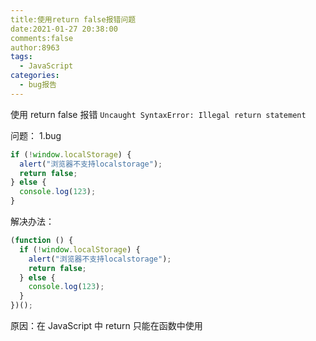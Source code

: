 ```yaml
---
title:使用return false报错问题
date:2021-01-27 20:38:00
comments:false
author:8963
tags:
  - JavaScript
categories:
  - bug报告
---
```


使用 return false 报错 `Uncaught SyntaxError: Illegal return statement`

<!-- more -->

问题：
1.bug

```javascript
if (!window.localStorage) {
  alert("浏览器不支持localstorage");
  return false;
} else {
  console.log(123);
}
```

解决办法：

```javascript
(function () {
  if (!window.localStorage) {
    alert("浏览器不支持localstorage");
    return false;
  } else {
    console.log(123);
  }
})();
```

原因：在 JavaScript 中 return 只能在函数中使用